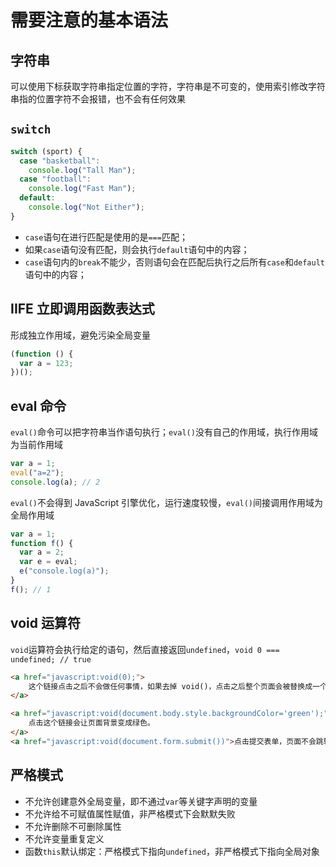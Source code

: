 # 需要注意的基本语法

## 字符串

可以使用下标获取字符串指定位置的字符，字符串是不可变的，使用索引修改字符串指的位置字符不会报错，也不会有任何效果

## `switch`

```js
switch (sport) {
  case "basketball":
    console.log("Tall Man");
  case "football":
    console.log("Fast Man");
  default:
    console.log("Not Either");
}
```

- `case`语句在进行匹配是使用的是`===`匹配；
- 如果`case`语句没有匹配，则会执行`default`语句中的内容；
- `case`语句内的`break`不能少，否则语句会在匹配后执行之后所有`case`和`default`语句中的内容；

## IIFE 立即调用函数表达式

形成独立作用域，避免污染全局变量

```js
(function () {
  var a = 123;
})();
```

## eval 命令

`eval()`命令可以把字符串当作语句执行；`eval()`没有自己的作用域，执行作用域为当前作用域

```js
var a = 1;
eval("a=2");
console.log(a); // 2
```

`eval()`不会得到 JavaScript 引擎优化，运行速度较慢，`eval()`间接调用作用域为全局作用域

```js
var a = 1;
function f() {
  var a = 2;
  var e = eval;
  e("console.log(a)");
}
f(); // 1
```

## void 运算符

`void`运算符会执行给定的语句，然后直接返回`undefined`，`void 0 === undefined; // true`

```HTML
<a href="javascript:void(0);">
    这个链接点击之后不会做任何事情，如果去掉 void()，点击之后整个页面会被替换成一个字符 0。
</a>

<a href="javascript:void(document.body.style.backgroundColor='green');">
    点击这个链接会让页面背景变成绿色。
</a>
<a href="javascript:void(document.form.submit())">点击提交表单，页面不会跳转</a>
```

## 严格模式

- 不允许创建意外全局变量，即不通过`var`等关键字声明的变量
- 不允许给不可赋值属性赋值，非严格模式下会默默失败
- 不允许删除不可删除属性
- 不允许变量重复定义
- 函数`this`默认绑定：严格模式下指向`undefined`，非严格模式下指向全局对象
